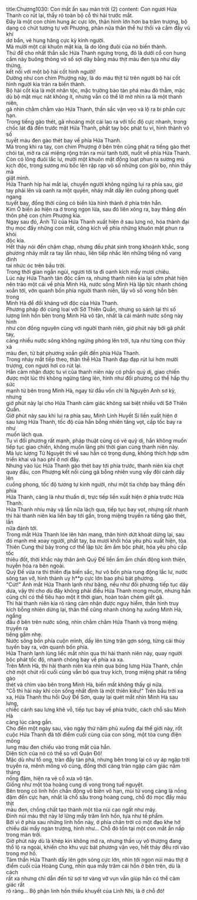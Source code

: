 title:Chương1030: Con mắt ẩn sau màn trời (2)
content:
Con ngươi Hứa Thanh co rút lại, thấy rõ toàn bộ cỗ thi hài trước mắt.<br>Đây là một con chim hung ác cực lớn, thân hình lớn hơn ba trăm trượng, bộ<br>dạng có chút tương tự với Phượng, phân nửa thân thể hư thối và cắm đầy vũ khí<br>dơ bẩn, vẻ hung hăng cực kỳ kinh người.<br>Mà mười một cái khuôn mặt kia, là do lông đuôi của nó biến thành.<br>Thứ để cho nhất thần sắc Hứa Thanh ngưng trọng, đó là dưới cổ con hung<br>cầm này buông thỏng vô số sợi dây bằng máu thịt màu đen tựa như dây thừng,<br>kết nối với một bộ hài cốt hình người!<br>Dường như con chim Phượng này, là do máu thịt từ trên người bộ hài cốt<br>hình người kia tràn ra biến thành.<br>Bộ hài cốt kia là một nhân tộc, mặc trường bào tàn phá màu đỏ thẫm, mặc<br>dù bộ mặt mục nát không ít, nhưng vẫn có thể lờ mờ nhìn ra là một thanh niên,<br>gã nhìn chằm chằm vào Hứa Thanh, thần sắc vặn vẹo và lộ ra bi phẫn cực hạn.<br>Trong tiếng gào thét, gã nhoáng một cái lao ra với tốc độ cực nhanh, trong<br>chốc lát đã đến trước mặt Hứa Thanh, phất tay bộc phát tu vi, hình thành vô số<br>tuyết màu đen gào thét bay về phía Hứa Thanh.<br>Mà trong khi ra tay, con chim Phượng ở bên trên cũng phát ra tiếng gào thét<br>chói tai, mở ra cái miệng rộng tràn ra mùi tanh tưởi, nuốt về phía Hứa Thanh.<br>Còn có lông đuôi lắc lư, mười một khuôn mặt đồng loạt phun ra sương mù<br>kịch độc, trong sương mù bốc lên rập rạp vô số những con giòi bọ, nhìn thấy mà<br>giật mình.<br>Hứa Thanh híp hai mắt lại, chuyển người không ngừng lui ra phía sau, giơ<br>tay phải lên và oanh ra một quyền, nháy mắt dấy lên cuồng phong quét ngang<br>tuyết bay, đồng thời cũng có biển lửa hình thành ở phía trên hắn.<br>Kim Ô biến ảo hiện ra ở trong ngọn lửa, sau đó liên xông ra, bay thẳng đến<br>thôn phệ con chim Phượng kia.<br>Ngay sau đó, Ảnh Tử của Hứa Thanh xuất hiện ở sau lưng nó, hóa thành đại<br>thụ mọc đầy những con mắt, công kích về phía những khuôn mặt phun ra khói<br>độc kia.<br>Hết thảy nói đến chậm chạp, nhưng đều phát sinh trong khoảnh khắc, song<br>phương nháy mắt ra tay lẫn nhau, liên tiếp nhấc lên những tiếng nổ vang đinh<br>tai nhức óc trên bầu trời.<br>Trong thời gian ngắn ngủi, ngươi tới ta đi oanh kích mấy mươi chiêu.<br>Lúc này Hứa Thanh tản độc cấm ra, nhưng thanh niên kia lại sớm phát hiện<br>nên trảo một cái về phía Minh Hà, nước sông Minh Hà lập tức nhanh chóng<br>xoắn tới, vờn quanh bốn phía người thanh niên, lấy vô số vong hồn bên trong<br>Minh Hà để đối kháng với độc của Hứa Thanh.<br>Phương pháp đó cùng loại với Sở Thiên Quần, nhưng so sánh lại thì số<br>lượng linh hồn bên trong Minh Hà vô tận, nhất là cái mảnh nước sông này hình<br>như còn đồng nguyên cùng với người thanh niên, giờ phút này bởi gã phất tay,<br>càng nhiều nước sông không ngừng phóng lên trời, tựa như từng con thủy xà<br>màu đen, từ bát phương xoắn giết đến phía Hứa Thanh.<br>Trong nháy mắt tiếp theo, thân thể Hứa Thanh đạp đạp rút lui hơn mười<br>trượng, con ngươi hơi co rút lại.<br>Hắn cảm nhận được tu vi của thanh niên này có phần quỷ dị, giao chiến<br>được một lúc thì không ngừng tăng lên, hình như đối phương có thể hấp thụ sức<br>mạnh từ bên trong Minh Hà, ngay từ đầu vốn chỉ là Nguyên Anh sơ kỳ, nhưng<br>giờ phút này lại cho Hứa Thanh cảm giác không sai biệt nhiều với Sở Thiên<br>Quần.<br>Giờ phút này sau khi lui ra phía sau, Minh Linh Huyết Sí liền xuất hiện ở<br>sau lưng Hứa Thanh, tốc độ của hắn bỗng nhiên tăng vọt, cấp tốc bay ra như<br>muốn lách qua.<br>Tu vi đối phương rất mạnh, pháp thuật cũng có vẻ quỷ dị, hắn không muốn<br>tiếp tục giao chiến, không muốn lãng phí thời gian cùng thanh niên này.<br>Mà lực lượng Tử Nguyệt thì về sau hắn có trọng dụng, không thích hợp sớm<br>triển khai và hao phí ở nơi đây.<br>Nhưng vào lúc Hứa Thanh gào thét bay tới phía trước, thanh niên kia chợt<br>quay đầu, con Phượng kết nối cùng gã bỗng nhiên vung vẩy đôi cánh dấy lên<br>cuồng phong, tốc độ tương tự kinh người, như một tia chớp bay thẳng đến phía<br>Hứa Thanh, càng là như thuấn di, trực tiếp liền xuất hiện ở phía trước Hứa<br>Thanh.<br>Hứa Thanh nhíu mày và lần nữa lách qua, tiếp tục bay vọt, nhưng rất nhanh<br>thi hài thanh niên kia liền bay tới gần, trong miệng truyền ra tiếng gào thét, lần<br>nữa đánh tới.<br>Trong mắt Hứa Thanh lóe lên hàn mang, thân hình dứt khoát dừng lại, sau<br>đó mạnh mẽ xoay người, phất tay, ba mươi khối hóa yêu phù xuất hiện, tòa<br>Thiên Cung thứ bảy trong cơ thể lập tức ầm ầm bộc phát, hóa yêu phù cấp tốc<br>thiêu đốt, thời khắc này thân ảnh Quỷ Đế liền ầm ầm chấn động kinh thiên,<br>huyễn hóa ra bên ngoài.<br>Quỷ Đế vừa ra thì thiên địa biến sắc, hư vô bốn phía rung động lắc lư, nước<br>sông tan vỡ, hình thành uy h**p cực lớn bao phủ bát phương.<br>"Cút!" Ánh mắt Hứa Thanh lạnh như băng, nếu như đối phương tiếp tục dây<br>dưa, vậy thì cho dù đây không phải điều Hứa Thanh mong muốn, nhưng hắn<br>cũng chỉ có thể tiêu hao một ít thời gian, hoàn toàn chém giết gã.<br>Thi hài thanh niên kia rõ ràng cảm nhận được nguy hiểm, thân hình truy<br>kích bỗng nhiên dừng lại, thân thể cũng nhanh chóng hạ xuống Minh Hà, ngẩng<br>đầu ở bên trên nước sông, nhìn chằm chằm Hứa Thanh và trong miệng truyền ra<br>tiếng gầm nhẹ.<br>Nước sông bốn phía cuộn mình, dấy lên từng trận gợn sóng, từng cái thủy<br>tuyến bay ra, vờn quanh bốn phía.<br>Hứa Thanh lạnh lùng liếc mắt nhìn qua thi hài thanh niên này, quay người<br>bộc phát tốc độ, nhanh chóng bay về phía xa xa.<br>Trên Minh Hà, thi hài thanh niên kia nhìn qua bóng lưng Hứa Thanh, chần<br>chờ một chút rồi cuối cùng vẫn bỏ qua truy kích, trong miệng phát ra tiếng gào<br>thét và chìm vào bên trong Minh Hà, biến mất không thấy gì nữa.<br>"Cỗ thi hài này khi còn sống nhất định là một thiên kiêu!" Trên bầu trời xa<br>xa, Hứa Thanh thu hồi Quỷ Đế Sơn, quay lại quét mắt nhìn Minh Hà sau lưng,<br>chiếc cánh sau lưng khẽ vỗ, tiếp tục bay về phía trước, cách chỗ sâu Minh Hà<br>càng lúc càng gần.<br>Cho đến một ngày sau, vào ngày thứ năm phủ xuống đại thế giới này, rốt<br>cuộc Hứa Thanh đã tới điểm cuối cùng của con sông, một tòa cung điện mông<br>lung màu đen chiếu vào trong mắt của hắn.<br>Diện tích của nó có thể so với Quận Đô!<br>Mặc dù như tổ ong, tràn đầy tàn phá, nhưng bên trong lại có uy áp ngập trời<br>truyền ra, mênh mông vô cùng, đồng thời càng tràn ngập cảm giác năm tháng<br>nồng đậm, hiện ra vẻ cổ xưa vô tận.<br>Giống như một tòa hoàng cung di vong trong tuế nguyệt.<br>Bên trong có linh hồn chấn động vô biên vô hạn, mùi tử vong càng là nồng<br>đậm đến cực hạn, nhất là chỗ sâu trong hoàng cung, chỗ đó mọc đầy máu thịt<br>màu đen, chồng chất tạo thành một tòa núi cao ngất như mây.<br>Đỉnh núi máu thịt này lơ lững mấy trăm linh hồn, tựa như tế phẩm.<br>Bởi vì ở phía sau những linh hồn này, ở phía chân trời có một đạo khe hở<br>chiều dài mấy ngàn trượng, hình như... Chỗ đó tồn tại một con mắt ẩn nấp<br>trong màn trời.<br>Giờ phút này dù là khép kín không mở ra, nhưng thần uy vô thượng đang<br>thổ lộ ra ngoài, khiến cho khu vực bát phương vặn vẹo, hết thảy đều rơi vào<br>trong mơ hồ.<br>Tâm thần Hứa Thanh dấy lên gợn sóng cực lớn, nhìn tới ngọn núi máu thịt ở<br>điểm cuối của Hoàng Cung, nhìn qua mấy trăm cái hồn ở bên trên, dù là cách<br>rất xa nhưng chỉ dẫn đến từ sợi tơ vàng vỡ vụn vẫn giúp hắn có thể cảm giác rất<br>rõ ràng... Bộ phận linh hồn thiếu khuyết của Linh Nhi, là ở chỗ đó!